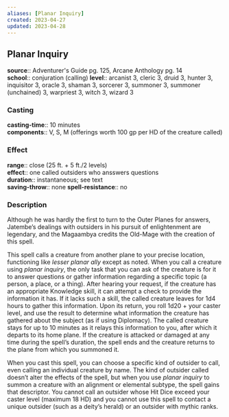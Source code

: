 ```yaml
---
aliases: [Planar Inquiry]
created: 2023-04-27
updated: 2023-04-28
---
```


## Planar Inquiry

**source**:: Adventurer's Guide pg. 125, Arcane Anthology pg. 14  
**school**:: conjuration (calling)
**level**:: arcanist 3, cleric 3, druid 3, hunter 3, inquisitor 3, oracle 3, shaman 3, sorcerer 3, summoner 3, summoner (unchained) 3, warpriest 3, witch 3, wizard 3

### Casting

**casting-time**:: 10 minutes  
**components**:: V, S, M (offerings worth 100 gp per HD of the creature called)

### Effect

**range**:: close (25 ft. + 5 ft./2 levels)  
**effect**:: one called outsiders who ansswers questions  
**duration**:: instantaneous; see text  
**saving-throw**:: none
**spell-resistance**:: no

### Description

Although he was hardly the first to turn to the Outer Planes for answers, Jatembe’s dealings with outsiders in his pursuit of enlightenment are legendary, and the Magaambya credits the Old-Mage with the creation of this spell.  
  
This spell calls a creature from another plane to your precise location, functioning like *lesser planar ally* except as noted. When you call a creature using *planar inquiry*, the only task that you can ask of the creature is for it to answer questions or gather information regarding a specific topic (a person, a place, or a thing). After hearing your request, if the creature has an appropriate Knowledge skill, it can attempt a check to provide the information it has. If it lacks such a skill, the called creature leaves for 1d4 hours to gather this information. Upon its return, you roll 1d20 + your caster level, and use the result to determine what information the creature has gathered about the subject (as if using Diplomacy). The called creature stays for up to 10 minutes as it relays this information to you, after which it departs to its home plane. If the creature is attacked or damaged at any time during the spell’s duration, the spell ends and the creature returns to the plane from which you summoned it.  
  
When you cast this spell, you can choose a specific kind of outsider to call, even calling an individual creature by name. The kind of outsider called doesn’t alter the effects of the spell, but when you use *planar inquiry* to summon a creature with an alignment or elemental subtype, the spell gains that descriptor. You cannot call an outsider whose Hit Dice exceed your caster level (maximum 18 HD) and you cannot use this spell to contact a unique outsider (such as a deity’s herald) or an outsider with mythic ranks.
